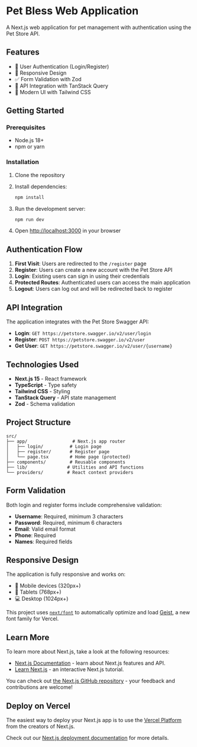 # Pet Bless Web Application

A Next.js web application for pet management with authentication using the Pet Store API.

## Features

- 🔐 User Authentication (Login/Register)
- 📱 Responsive Design
- ✅ Form Validation with Zod
- 🔄 API Integration with TanStack Query
- 🎨 Modern UI with Tailwind CSS

## Getting Started

### Prerequisites

- Node.js 18+
- npm or yarn

### Installation

1. Clone the repository
2. Install dependencies:

   ```bash
   npm install
   ```

3. Run the development server:

   ```bash
   npm run dev
   ```

4. Open [http://localhost:3000](http://localhost:3000) in your browser

## Authentication Flow

1. **First Visit**: Users are redirected to the `/register` page
2. **Register**: Users can create a new account with the Pet Store API
3. **Login**: Existing users can sign in using their credentials
4. **Protected Routes**: Authenticated users can access the main application
5. **Logout**: Users can log out and will be redirected back to register

## API Integration

The application integrates with the Pet Store Swagger API:

- **Login**: `GET https://petstore.swagger.io/v2/user/login`
- **Register**: `POST https://petstore.swagger.io/v2/user`
- **Get User**: `GET https://petstore.swagger.io/v2/user/{username}`

## Technologies Used

- **Next.js 15** - React framework
- **TypeScript** - Type safety
- **Tailwind CSS** - Styling
- **TanStack Query** - API state management
- **Zod** - Schema validation

## Project Structure

```
src/
├── app/                 # Next.js app router
│   ├── login/          # Login page
│   ├── register/       # Register page
│   └── page.tsx        # Home page (protected)
├── components/         # Reusable components
├── lib/               # Utilities and API functions
└── providers/         # React context providers
```

## Form Validation

Both login and register forms include comprehensive validation:

- **Username**: Required, minimum 3 characters
- **Password**: Required, minimum 6 characters
- **Email**: Valid email format
- **Phone**: Required
- **Names**: Required fields

## Responsive Design

The application is fully responsive and works on:

- 📱 Mobile devices (320px+)
- 📱 Tablets (768px+)
- 💻 Desktop (1024px+)

This project uses [`next/font`](https://nextjs.org/docs/app/building-your-application/optimizing/fonts) to automatically optimize and load [Geist](https://vercel.com/font), a new font family for Vercel.

## Learn More

To learn more about Next.js, take a look at the following resources:

- [Next.js Documentation](https://nextjs.org/docs) - learn about Next.js features and API.
- [Learn Next.js](https://nextjs.org/learn) - an interactive Next.js tutorial.

You can check out [the Next.js GitHub repository](https://github.com/vercel/next.js) - your feedback and contributions are welcome!

## Deploy on Vercel

The easiest way to deploy your Next.js app is to use the [Vercel Platform](https://vercel.com/new?utm_medium=default-template&filter=next.js&utm_source=create-next-app&utm_campaign=create-next-app-readme) from the creators of Next.js.

Check out our [Next.js deployment documentation](https://nextjs.org/docs/app/building-your-application/deploying) for more details.
